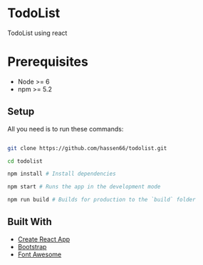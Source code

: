 # TodoList

TodoList using react

# Prerequisites
* Node >= 6
* npm >= 5.2

## Setup

All you need is to run these commands:

```bash

git clone https://github.com/hassen66/todolist.git

cd todolist

npm install # Install dependencies

npm start # Runs the app in the development mode

npm run build # Builds for production to the `build` folder

```
## Built With
- [Create React App](https://github.com/facebook/create-react-app)
- [Bootstrap](https://getbootstrap.com/)
- [Font Awesome](https://fontawesome.com/)



